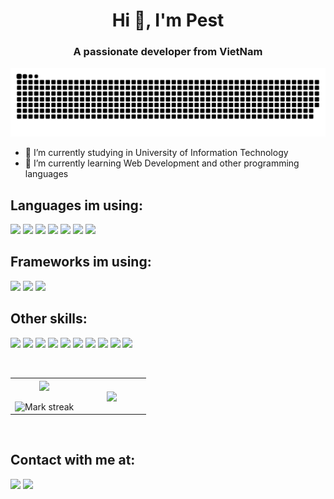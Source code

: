 <h1 align="center">Hi 👋, I'm Pest</h1>
<h3 align="center">A passionate developer from VietNam</h3>

<!--- snake -->
<div align="center">
    <img  src="https://github.com/1999AZZAR/1999AZZAR/blob/readme/resources/img/grid-snake.svg"
         alt="snake" /></a>
</div>

- 🔭 I’m currently studying in University of Information Technology
- 🌱 I’m currently learning Web Development and other programming languages

## Languages im using:
[![](https://skillicons.dev/icons?i=cpp&theme=light)](https://www.w3schools.com/cpp/)
[![](https://skillicons.dev/icons?i=cs&theme=light)](https://www.w3schools.com/cs/index.php)
[![](https://skillicons.dev/icons?i=js&theme=light)](https://www.w3schools.com/js/)
[![](https://skillicons.dev/icons?i=html&theme=light)](https://www.w3schools.com/html/)
[![](https://skillicons.dev/icons?i=css&theme=light)](https://www.w3schools.com/css/)
[![](https://skillicons.dev/icons?i=ts&theme=light)](https://www.typescriptlang.org/)
[![](https://skillicons.dev/icons?i=py&theme=light)](https://www.python.org/)


## Frameworks im using:
[![](https://skillicons.dev/icons?i=nestjs&theme=light)](https://nestjs.com/)
[![](https://skillicons.dev/icons?i=express&theme=light)](https://expressjs.com/)
[![](https://skillicons.dev/icons?i=nodejs&theme=light)](https://nodejs.org/en)


## Other skills:
[![](https://skillicons.dev/icons?i=npm&theme=light)](https://www.npmjs.com/)
[![](https://skillicons.dev/icons?i=linux&theme=light)](https://en.wikipedia.org/wiki/Linux)
[![](https://skillicons.dev/icons?i=bash&theme=light)](https://en.wikipedia.org/wiki/Bash_(Unix_shell))
[![](https://skillicons.dev/icons?i=docker&theme=light)](https://www.docker.com/)
[![](https://skillicons.dev/icons?i=github&theme=light)](https://github.com/Pest270904)
[![](https://skillicons.dev/icons?i=prisma&theme=light)](https://www.prisma.io/)
[![](https://skillicons.dev/icons?i=ps&theme=light)](https://skillicons.dev)
[![](https://skillicons.dev/icons?i=visualstudio&theme=light)](https://visualstudio.microsoft.com/)
[![](https://skillicons.dev/icons?i=vscode&theme=light)](https://code.visualstudio.com/)
[![](https://skillicons.dev/icons?i=vim&theme=light)](https://www.vim.org/)

<br>
<p align="center">
    <!--- stats (start) -->
      <table align="center">
      <tr border="none">
      <td width="50%" align="center">   
        <img  align="center"  src="https://github-readme-stats.vercel.app/api?username=Pest270904&theme=dark&show_icons=true&count_private=true" />
        <br></br>
        <img  title="🔥 Get streak stats for your profile at git.io/streak-stats" alt="Mark streak" src="https://github-readme-streak-stats.herokuapp.com/?user=Pest270904&theme=dark&hide_border=false" /> 
      </td>
      <td width="50%" align="center"> 
        <img  align="center"  src="https://github-readme-stats.anuraghazra1.vercel.app/api/top-langs/?username=Pest270904&theme=dark&hide_border=false&no-bg=true&no-frame=true&langs_count=10"/> 
        </td>
      </tr>
    </table>
</p>

<br>

## Contact with me at:
[![](https://skillicons.dev/icons?i=discord&theme=light)](discordapp.com/users/570912822456877066)
[![](https://skillicons.dev/icons?i=twitter&theme=light)](https://twitter.com/sleepypest)
